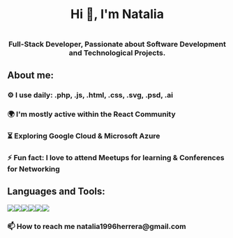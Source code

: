 <div aling="center">
<h1 align="center">Hi 👋, I'm Natalia</h1>
</div>
<img src="">
<h3 align="center">Full-Stack Developer, Passionate about Software Development and Technological Projects.</h3>
<h2 align="left">About me:</h2>
<h3 align="left">⚙️ I use daily: .php, .js, .html, .css, .svg, .psd, .ai</h3>

<h3 align="left">🌍 I'm mostly active within the React Community</h3>
<h3 align="left">⏳ Exploring Google Cloud & Microsoft Azure</h3>
<h3 align="left">⚡ Fun fact: I love to attend Meetups for learning & Conferences for Networking</h3>

<h2 align="left">Languages and Tools:</h2>
<img src="https://skillicons.dev/icons?i=flutter"><img src="https://skillicons.dev/icons?i=angular"><img src="https://skillicons.dev/icons?i=angular"><img src="https://skillicons.dev/icons?i=react"><img src="https://skillicons.dev/icons?i=net"><img src="https://skillicons.dev/icons?i=js">




<h3 align="left">📫 How to reach me natalia1996herrera@gmail.com</h3>


